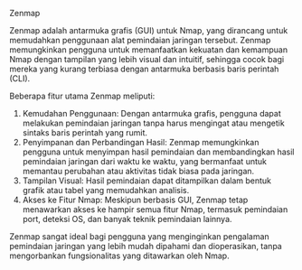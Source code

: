 Zenmap

Zenmap adalah antarmuka grafis (GUI) untuk Nmap, yang dirancang untuk memudahkan penggunaan alat pemindaian jaringan tersebut. Zenmap memungkinkan pengguna untuk memanfaatkan kekuatan dan kemampuan Nmap dengan tampilan yang lebih visual dan intuitif, sehingga cocok bagi mereka yang kurang terbiasa dengan antarmuka berbasis baris perintah (CLI).

Beberapa fitur utama Zenmap meliputi:

1. Kemudahan Penggunaan: Dengan antarmuka grafis, pengguna dapat melakukan pemindaian jaringan tanpa harus mengingat atau mengetik sintaks baris perintah yang rumit.
2. Penyimpanan dan Perbandingan Hasil: Zenmap memungkinkan pengguna untuk menyimpan hasil pemindaian dan membandingkan hasil pemindaian jaringan dari waktu ke waktu, yang bermanfaat untuk memantau perubahan atau aktivitas tidak biasa pada jaringan.
3. Tampilan Visual: Hasil pemindaian dapat ditampilkan dalam bentuk grafik atau tabel yang memudahkan analisis.
4. Akses ke Fitur Nmap: Meskipun berbasis GUI, Zenmap tetap menawarkan akses ke hampir semua fitur Nmap, termasuk pemindaian port, deteksi OS, dan banyak teknik pemindaian lainnya.

Zenmap sangat ideal bagi pengguna yang menginginkan pengalaman pemindaian jaringan yang lebih mudah dipahami dan dioperasikan, tanpa mengorbankan fungsionalitas yang ditawarkan oleh Nmap.
